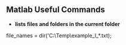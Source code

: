 ## Matlab Useful Commands
- **lists files and folders in the current folder**

file_names = dir('C:\Temp\example_l_*.txt);
